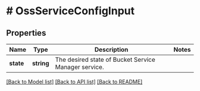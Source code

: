 # # OssServiceConfigInput

## Properties

Name | Type | Description | Notes
------------ | ------------- | ------------- | -------------
**state** | **string** | The desired state of Bucket Service Manager service. |

[[Back to Model list]](../../README.md#models) [[Back to API list]](../../README.md#endpoints) [[Back to README]](../../README.md)
